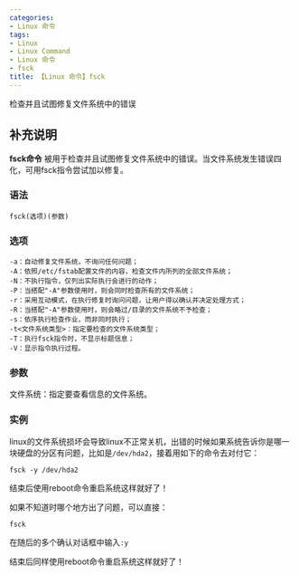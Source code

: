 ```yaml
---
categories:
- Linux 命令
tags:
- Linux
- Linux Command
- Linux 命令
- fsck
title: 【Linux 命令】fsck
---
```


检查并且试图修复文件系统中的错误

## 补充说明

**fsck命令** 被用于检查并且试图修复文件系统中的错误。当文件系统发生错误四化，可用fsck指令尝试加以修复。

###  语法

```shell
fsck(选项)(参数)
```

###  选项

```shell
-a：自动修复文件系统，不询问任何问题；
-A：依照/etc/fstab配置文件的内容，检查文件内所列的全部文件系统；
-N：不执行指令，仅列出实际执行会进行的动作；
-P：当搭配"-A"参数使用时，则会同时检查所有的文件系统；
-r：采用互动模式，在执行修复时询问问题，让用户得以确认并决定处理方式；
-R：当搭配"-A"参数使用时，则会略过/目录的文件系统不予检查；
-s：依序执行检查作业，而非同时执行；
-t<文件系统类型>：指定要检查的文件系统类型；
-T：执行fsck指令时，不显示标题信息；
-V：显示指令执行过程。
```

###  参数

文件系统：指定要查看信息的文件系统。

###  实例

linux的文件系统损坏会导致linux不正常关机，出错的时候如果系统告诉你是哪一块硬盘的分区有问题，比如是`/dev/hda2`，接着用如下的命令去对付它：

```shell
fsck -y /dev/hda2
```

结束后使用reboot命令重启系统这样就好了！

如果不知道时哪个地方出了问题，可以直接：

```shell
fsck
```

在随后的多个确认对话框中输入`:y`

结束后同样使用reboot命令重启系统这样就好了！


<!-- Linux命令行搜索引擎：https://jaywcjlove.github.io/linux-command/ -->